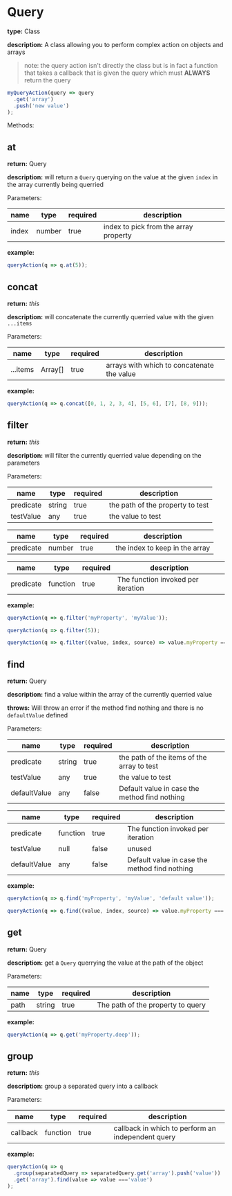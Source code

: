 # Query

**type:** Class

**description:** A class allowing you to perform complex action on objects and arrays

> note: the query action isn't directly the class but is in fact a function that takes a callback that is given the query which must **ALWAYS** return the query

```js
myQueryAction(query => query
  .get('array')
  .push('new value')
);
```

Methods:

## at

**return:** Query

**description:** will return a `Query` querying on the value at the given `index` in the array currently being querried

Parameters:

| name  | type   | required  | description                           |
|-------|--------|-----------|---------------------------------------|
| index | number | true      | index to pick from the array property |

**example:**

```js
queryAction(q => q.at(5));
```

## concat

**return:** *this*

**description:** will concatenate the currently querried value with the given `...items`

Parameters:

| name     | type    | required  | description                                |
|----------|---------|-----------|--------------------------------------------|
| ...items | Array[] | true      | arrays with which to concatenate the value |

**example:**

```js
queryAction(q => q.concat([0, 1, 2, 3, 4], [5, 6], [7], [8, 9]));
```

## filter

**return:** *this*

**description:** will filter the currently querried value depending on the parameters

Parameters:

| name      | type    | required  | description                                |
|-----------|---------|-----------|--------------------------------------------|
| predicate | string  | true      | the path of the property to test           |
| testValue | any     | true      | the value to test                          |

| name      | type    | required  | description                                |
|-----------|---------|-----------|--------------------------------------------|
| predicate | number  | true      | the index to keep in the array             |

| name      | type     | required  | description                                |
|-----------|----------|-----------|--------------------------------------------|
| predicate | function | true      | The function invoked per iteration         |

**example:**

```js
queryAction(q => q.filter('myProperty', 'myValue'));

queryAction(q => q.filter(5));

queryAction(q => q.filter((value, index, source) => value.myProperty === 'myValue' || index === 5));
```

## find

**return:** Query

**description:** find a value within the array of the currently querried value

**throws:** Will throw an error if the method find nothing and there is no `defaultValue` defined

Parameters:

| name         | type    | required  | description                                    |
|--------------|---------|-----------|------------------------------------------------|
| predicate    | string  | true      | the path of the items of the array to test      |
| testValue    | any     | true      | the value to test                              |
| defaultValue | any     | false     | Default value in case the method find nothing  |

| name         | type     | required  | description                                    |
|--------------|----------|-----------|------------------------------------------------|
| predicate    | function | true      | The function invoked per iteration             |
| testValue    | null     | false     | unused                                         |
| defaultValue | any      | false     | Default value in case the method find nothing  |

**example:**

```js
queryAction(q => q.find('myProperty', 'myValue', 'default value'));

queryAction(q => q.find((value, index, source) => value.myProperty === 'myValue' || index === 5));
```

## get

**return:** Query

**description:** get a `Query` querrying the value at the path of the object

Parameters:

| name  | type   | required  | description                           |
|-------|--------|-----------|---------------------------------------|
| path  | string | true      | The path of the property to query     |

**example:**

```js
queryAction(q => q.get('myProperty.deep'));
```

## group

**return:** *this*

**description:** group a separated query into a callback

Parameters:

| name      | type     | required  | description                                       |
|-----------|----------|-----------|---------------------------------------------------|
| callback  | function | true      | callback in which to perform an independent query |

**example:**

```js
queryAction(q => q
  .group(separatedQuery => separatedQuery.get('array').push('value'))
  .get('array').find(value => value ==='value')
);
```
